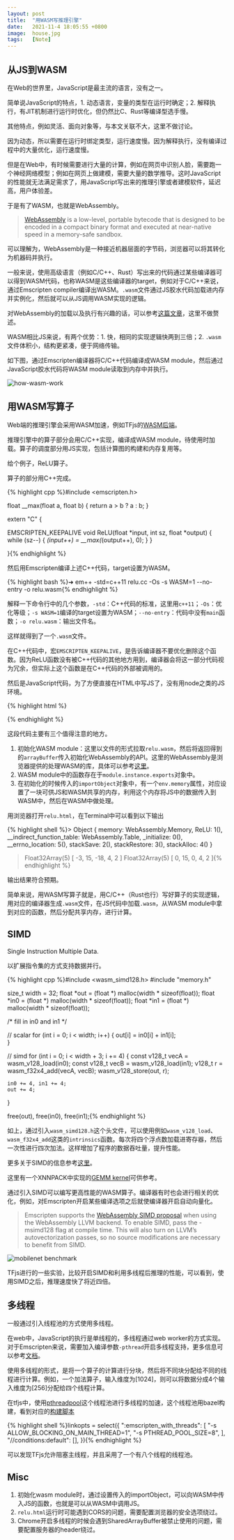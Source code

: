 ```yaml
---
layout: post
title:  "用WASM写推理引擎"
date:   2021-11-4 18:05:55 +0800
image:  house.jpg
tags:   [Note]
---
```


## 从JS到WASM

在Web的世界里，JavaScript是最主流的语言，没有之一。

简单说JavaScript的特点，1. 动态语言，变量的类型在运行时确定；2. 解释执行，有JIT机制进行运行时优化，但仍然比C、Rust等编译型选手慢。

其他特点，例如灵活、面向对象等，与本文关联不大，这里不做讨论。

因为动态，所以需要在运行时绑定类型，运行速度慢。因为解释执行，没有编译过程中的大量优化，运行速度慢。

但是在Web中，有时候需要进行大量的计算，例如在网页中识别人脸，需要跑一个神经网络模型；例如在网页上做建模，需要大量的数学推导。这时JavaScript的性能就无法满足需求了，用JavaScript写出来的推理引擎或者建模软件，延迟高，用户体验差。

于是有了WASM，也就是WebAssembly。

> [WebAssembly](https://webassembly.github.io/) is a low-level, portable bytecode that is designed to be encoded in a compact binary  format and executed at near-native speed in a memory-safe sandbox.

可以理解为，WebAssembly是一种接近机器层面的字节码，浏览器可以将其转化为机器码并执行。

一般来说，使用高级语言（例如C/C++、Rust）写出来的代码通过某些编译器可以得到WASM代码，也称WASM是这些编译器的target，例如对于C/C++来说，通过Emscripten compiler编译出WASM。`.wasm`文件通过JS胶水代码加载进内存并实例化，然后就可以从JS调用WASM实现的逻辑。

对WebAssembly的加载以及执行有兴趣的话，可以参考[这篇文章](https://segmentfault.com/a/1190000040737725)，这里不做赘述。

WASM相比JS来说，有两个优势：1. 快，相同的实现逻辑快两到三倍；2. `.wasm`文件体积小，结构更紧凑，便于网络传输。

如下图，通过Emscripten编译器将C/C++代码编译成WASM module，然后通过JavaScript胶水代码将WASM module读取到内存中并执行。

![how-wasm-work](/img/how-wasm-works.png) 

## 用WASM写算子

Web端的推理引擎会采用WASM加速，例如TFjs的[WASM后端](https://github.com/tensorflow/tfjs/tree/master/tfjs-backend-wasm)。

推理引擎中的算子部分会用C/C++实现，编译成WASM module，待使用时加载。算子的调度部分用JS实现，包括计算图的构建和内存复用等。

给个例子，ReLU算子。

算子的部分用C++完成。

{% highlight cpp %}#include <emscripten.h>

float __max(float a, float b) {
    return a > b ? a : b;
}

extern "C" {

EMSCRIPTEN_KEEPALIVE
void ReLU(float *input, int sz, float *output) {
    while (sz--) {
        *(input++) = __max(*(output++), 0);
    }
}

}{% endhighlight %}

然后用Emscripten编译上述C++代码，target设置为WASM。

{% highlight bash %}➜ em++ -std=c++11 relu.cc -Os -s WASM=1 --no-entry -o relu.wasm{% endhighlight %}

解释一下命令行中的几个参数，`-std`：C++代码的标准，这里用`c++11`；`-Os`：优化等级；`-s WASM=1`编译的target设置为WASM；`--no-entry`：代码中没有`main`函数；`-o relu.wasm`：输出文件名。

这样就得到了一个`.wasm`文件。

在C++代码中，宏`EMSCRIPTEN_KEEPALIVE`，是告诉编译器不要优化删除这个函数。因为ReLU函数没有被C++代码的其他地方用到，编译器会将这一部分代码视为冗余，但实际上这个函数是在C++代码的外部被调用的。

然后是JavaScript代码，为了方便直接在HTML中写JS了，没有用node之类的JS环境。

{% highlight html %}<!-- relu.html -->
<script>
    const importObject = {
        module: {},
        env: {
          memory: new WebAssembly.Memory({ initial: 256, maximum: 32768, shared: true }),
        }
    };

    fetch('relu.wasm').then(response =>
        response.arrayBuffer()
    ).then(bytes =>
        WebAssembly.instantiate(bytes, importObject)
    ).then(results => {
        console.log(results.instance.exports)
        const ReLU = results.instance.exports.ReLU
        const memory = results.instance.exports.memory

        const sz = 5
        const input = new Float32Array(memory.buffer, 0, sz)
        input.set([-3, 15, -18, 4, 2])
        console.log(input)

        const output = new Float32Array(memory.buffer, 0, sz)
        ReLU(input.byteOffset, sz, output.byteOffset)

        console.log(output)
    });
</script>{% endhighlight %}

这段代码主要有三个值得注意的地方。

1. 初始化WASM module：这里以文件的形式拉取`relu.wasm`，然后将返回得到的`arrayBuffer`传入初始化WebAssembly的API。这里的WebAssembly是浏览器提供的处理WASM的库，具体可以参考[这里](https://developer.mozilla.org/zh-CN/docs/WebAssembly/Loading_and_running)。
2. WASM module中的函数存在于`module.instance.exports`对象中。
3. 在初始化的时候传入的`importObject`对象中，有一个`env.memory`属性，对应设置了一块可供JS和WASM共享的内存，利用这个内存将JS中的数据传入到WASM中，然后在WASM中做处理。

用浏览器打开`relu.html`，在Terminal中可以看到以下输出

{% highlight shell %}> Object { memory: WebAssembly.Memory, ReLU: 1(), __indirect_function_table: WebAssembly.Table, _initialize: 0(), __errno_location: 5(), stackSave: 2(), stackRestore: 3(), stackAlloc: 4() }
> Float32Array(5) [ -3, 15, -18, 4, 2 ]
> Float32Array(5) [ 0, 15, 0, 4, 2 ]{% endhighlight %}

输出结果符合预期。

简单来说，用WASM写算子就是，用C/C++（Rust也行）写好算子的实现逻辑，用对应的编译器生成`.wasm`文件，在JS代码中加载`.wasm`，从WASM module中拿到对应的函数，然后分配共享内存，进行计算。

## SIMD

Single Instruction Multiple Data.

以扩展指令集的方式支持数据并行。

{% highlight cpp %}#include <wasm_simd128.h>
#include "memory.h"

size_t width = 32;
float *out = (float *) malloc(width * sizeof(float));
float *in0 = (float *) malloc(width * sizeof(float));
float *in1 = (float *) malloc(width * sizeof(float));

/* fill in in0 and in1 */

// scalar
for (int i = 0; i < width; i++) {
	out[i] = in0[i] + in1[i];  
}

// simd
for (int i = 0; i < width + 3; i += 4) {
    const v128_t vecA = wasm_v128_load(in0);
    const v128_t vecB = wasm_v128_load(in1);
    v128_t r = wasm_f32x4_add(vecA, vecB);
    wasm_v128_store(out, r);
    
    in0 += 4, in1 += 4;
    out += 4;
}

free(out), free(in0), free(in1);{% endhighlight %}

如上，通过引入`wasm_simd128.h`这个头文件，可以使用例如`wasm_v128_load`、`wasm_f32x4_add`这类的`intrinsics`函数。每次将四个浮点数加载进寄存器，然后一次性进行四次加法。这样增加了程序的数据吞吐量，提升性能。

更多关于SIMD的信息参考[这里](https://emscripten.org/docs/porting/simd.html)。

这里有一个XNNPACK中实现的[GEMM kernel](https://github.com/google/XNNPACK/blob/0bf8afaa43601ab37407f262c90ec3c02436a600/src/f32-gemm/gen/1x8s4-minmax-wasmsimd-arm.c)可供参考。

通过引入SIMD可以编写更高性能的WASM算子。编译器有时也会进行相关的优化，例如，对Emscripten开启某些编译选项之后就使编译器开启自动向量化。

> Emscripten supports the [WebAssembly SIMD proposal](https://github.com/webassembly/simd/) when using the WebAssembly LLVM backend. To enable SIMD, pass the  -msimd128 flag at compile time. This will also turn on LLVM’s  autovectorization passes, so no source modifications are necessary to  benefit from SIMD.

![mobilenet benchmark](/img/mobilenet-v2-bench.png)

TFjs进行的一些实验，比较开启SIMD和利用多线程后推理的性能，可以看到，使用SIMD之后，推理速度快了将近四倍。

## 多线程

一般通过引入线程池的方式使用多线程。

在web中，JavaScript的执行是单线程的，多线程通过web worker的方式实现。对于Emscripten来说，需要加入编译参数`-pthread`开启多线程支持，更多信息可以参考[文档](https://emscripten.org/docs/porting/pthreads.html)。

使用多线程的形式，是将一个算子的计算进行分块，然后将不同块分配给不同的线程进行计算。例如，一个加法算子，输入维度为[1024]，则可以将数据分成4个输入维度为[256]分配给四个线程计算。

在tfjs中，使用[pthreadpool](https://emscripten.org/docs/porting/pthreads.html)这个线程池进行多线程的加速，这个线程池用bazel构建，看到对应的[构建脚本](https://github.com/Maratyszcza/pthreadpool/blob/master/BUILD.bazel)

{% highlight shell %}linkopts = select({
        ":emscripten_with_threads": [
            "-s ALLOW_BLOCKING_ON_MAIN_THREAD=1",
            "-s PTHREAD_POOL_SIZE=8",
        ],
        "//conditions:default": [],
    }){% endhighlight %}

可以发现TFjs允许阻塞主线程，并且采用了一个有八个线程的线程池。

## Misc

1. 初始化wasm module时，通过设置传入的importObject，可以向WASM中传入JS的函数，也就是可以从WASM中调用JS。
2. `relu.html`运行时可能遇到CORS的问题，需要配置浏览器的安全选项绕过。
3. Chrome开启多线程的时候会遇到SharedArrayBuffer被禁止使用的问题，需要配置服务器的header绕过。
